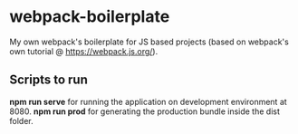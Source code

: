 # webpack-boilerplate
My own webpack's boilerplate for JS based projects (based on webpack's own tutorial @ https://webpack.js.org/).

## Scripts to run
**npm run serve** for running the application on development environment at 8080.
**npm run prod** for generating the production bundle inside the dist folder.
